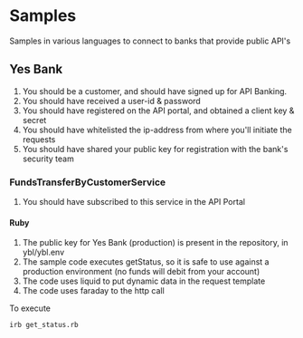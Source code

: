 # Samples

Samples in various languages to connect to banks that provide public API's


## Yes Bank

1. You should be a customer, and should have signed up for API Banking.
1. You should have received a user-id & password
1. You should have registered on the API portal, and obtained a client key & secret
1. You should have whitelisted the ip-address from where you'll initiate the requests
1. You should have shared your public key for registration with the bank's security team 

### FundsTransferByCustomerService

1. You should have subscribed to this service in the API Portal

#### Ruby

1. The public key for Yes Bank (production) is present in the repository, in ybl/ybl.env
1. The sample code executes getStatus, so it is safe to use against a production environment (no funds will debit from your account)
1. The code uses liquid to put dynamic data in the request template
1. The code uses faraday to the http call

To execute
```
irb get_status.rb
```


    
    

     
     
     
